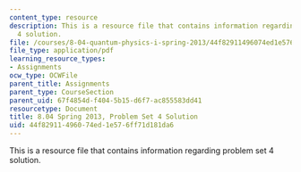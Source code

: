 ```yaml
---
content_type: resource
description: This is a resource file that contains information regarding problem set
  4 solution.
file: /courses/8-04-quantum-physics-i-spring-2013/44f82911496074ed1e576ff71d181da6_MIT8_04S13_ps4_sol.pdf
file_type: application/pdf
learning_resource_types:
- Assignments
ocw_type: OCWFile
parent_title: Assignments
parent_type: CourseSection
parent_uid: 67f4854d-f404-5b15-d6f7-ac855583dd41
resourcetype: Document
title: 8.04 Spring 2013, Problem Set 4 Solution
uid: 44f82911-4960-74ed-1e57-6ff71d181da6
---
```

This is a resource file that contains information regarding problem set 4 solution.

